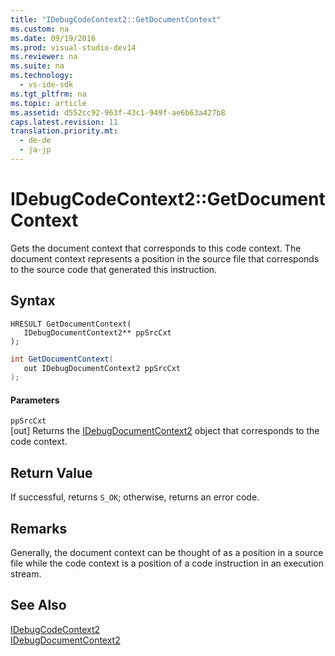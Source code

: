 ```yaml
---
title: "IDebugCodeContext2::GetDocumentContext"
ms.custom: na
ms.date: 09/19/2016
ms.prod: visual-studio-dev14
ms.reviewer: na
ms.suite: na
ms.technology: 
  - vs-ide-sdk
ms.tgt_pltfrm: na
ms.topic: article
ms.assetid: d552cc92-963f-43c1-949f-ae6b63a427b8
caps.latest.revision: 11
translation.priority.mt: 
  - de-de
  - ja-jp
---
```

# IDebugCodeContext2::GetDocumentContext
Gets the document context that corresponds to this code context. The document context represents a position in the source file that corresponds to the source code that generated this instruction.  
  
## Syntax  
  
```cpp#  
HRESULT GetDocumentContext(   
   IDebugDocumentContext2** ppSrcCxt  
);  
```  
  
```c#  
int GetDocumentContext(   
   out IDebugDocumentContext2 ppSrcCxt  
);  
```  
  
#### Parameters  
 `ppSrcCxt`  
 [out] Returns the [IDebugDocumentContext2](../vs140/IDebugDocumentContext2.md) object that corresponds to the code context.  
  
## Return Value  
 If successful, returns `S_OK`; otherwise, returns an error code.  
  
## Remarks  
 Generally, the document context can be thought of as a position in a source file while the code context is a position of a code instruction in an execution stream.  
  
## See Also  
 [IDebugCodeContext2](../vs140/IDebugCodeContext2.md)   
 [IDebugDocumentContext2](../vs140/IDebugDocumentContext2.md)